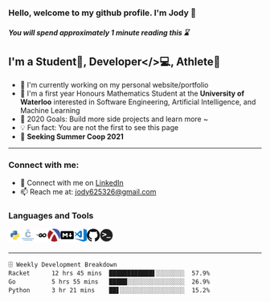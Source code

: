 ### Hello, welcome to my github profile. I'm Jody 👋

##### You will spend approximately 1 minute reading this ⌛️


## I'm a Student📖, Developer</>💻, Athlete🏀
- 👤 I'm currently working on my personal website/portfolio
- 🏫 I'm a first year Honours Mathematics Student at the **University of Waterloo** interested in Software Engineering, Artificial Intelligence, and Machine Learning
- 🎯 2020 Goals: Build more side projects and learn more ~
- 💡 Fun fact: You are not the first to see this page
- 💼 **Seeking Summer Coop 2021**




---

### Connect with me:
- 💼 Connect with me on <a href="https://www.linkedin.com/in/jody-zhou/">LinkedIn</a>
- 📫 Reach me at: jody625326@gmail.com


### Languages and Tools
<img align="left" alt="Python" width="26px" src="https://raw.githubusercontent.com/github/explore/78df643247d429f6cc873026c0622819ad797942/topics/python/python.png" />
<img align="left" alt="C" width="26px" src="https://raw.githubusercontent.com/github/explore/78df643247d429f6cc873026c0622819ad797942/topics/c/c.png" />
<img align="left" alt="Go" width="26px" src="https://raw.githubusercontent.com/github/explore/78df643247d429f6cc873026c0622819ad797942/topics/go/go.png" />
<img align="left" alt="Racket" width="26px" src="https://raw.githubusercontent.com/github/explore/78df643247d429f6cc873026c0622819ad797942/topics/racket/racket.png" />
<img align="left" alt="Markdown" width="26px" src="https://raw.githubusercontent.com/github/explore/80688e429a7d4ef2fca1e82350fe8e3517d3494d/topics/markdown/markdown.png" />
<img align="left" alt="Visual Studio Code" width="26px" src="https://raw.githubusercontent.com/github/explore/80688e429a7d4ef2fca1e82350fe8e3517d3494d/topics/visual-studio-code/visual-studio-code.png" />
<img align="left" alt="GitHub" width="26px" src="https://raw.githubusercontent.com/github/explore/78df643247d429f6cc873026c0622819ad797942/topics/github/github.png" />
<img align="left" alt="Terminal" width="26px" src="https://raw.githubusercontent.com/github/explore/80688e429a7d4ef2fca1e82350fe8e3517d3494d/topics/terminal/terminal.png" />


<br/>
<br/>

----
```txt
🗄️ Weekly Development Breakdown
Racket      12 hrs 45 mins  ████████████▋░░░░░░░░  57.9%
Go          5 hrs 55 mins   █████░░░░░░░░░░░░░░░░  26.9%
Python      3 hr 21 mins    ██▋░░░░░░░░░░░░░░░░░░  15.2%

```


